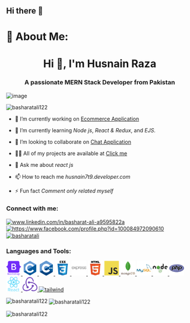 ## Hi there 👋
# 💫 About Me:
<div>
<h1 align="center">Hi 👋, I'm Husnain Raza</h1>
<h3 align="center">A passionate MERN Stack Developer from Pakistan</h3>

<img align="center" width="400" alt="image" src="https://user-images.githubusercontent.com/55389276/140866485-8fb1c876-9a8f-4d6a-98dc-08c4981eaf70.gif"/>
</div>
<p align="left"> <img src="https://komarev.com/ghpvc/?username=basharatali122&label=Profile%20views&color=0e75b6&style=flat" alt="basharatali122" /> </p>

- 🔭 I’m currently working on [Ecommerce Application](https://github.com/Husnain585/project.git)

- 🌱 I’m currently learning *Node js*, *React & Redux*, and *EJS*.

- 👯 I’m looking to collaborate on [Chat Application](https://github.com/Husnain585/Chat_Application.git)

- 👨‍💻 All of my projects are available at [Click me](https://github.com/Husnain585?tab=repositories)

- 💬 Ask me about *react js*

- 📫 How to reach me *husnain7t9.developer.com*

- ⚡ Fun fact *Comment only related myself*

<h3 align="left">Connect with me:</h3>
<p align="left">
<a href="https://www.linkedin.com/in/husnain7t9/" target="blank"><img align="center" src="https://raw.githubusercontent.com/rahuldkjain/github-profile-readme-generator/master/src/images/icons/Social/linked-in-alt.svg" alt="www.linkedin.com/in/basharat-ali-a9595822a" height="30" width="40" /></a>
<a href="[https://fb.com/https://www.facebook.com/profile.php?id=100084972090610](https://www.facebook.com/share/1B7Ugv3U3p/)" target="blank"><img align="center" src="https://raw.githubusercontent.com/rahuldkjain/github-profile-readme-generator/master/src/images/icons/Social/facebook.svg" alt="https://www.facebook.com/profile.php?id=100084972090610" height="30" width="40" /></a>
<a href="[https://instagram.com/basharatali](https://www.instagram.com/husnain7t9?igsh=MWtxYXVwMWFiczh2NA==)" target="blank"><img align="center" src="https://raw.githubusercontent.com/rahuldkjain/github-profile-readme-generator/master/src/images/icons/Social/instagram.svg" alt="basharatali" height="30" width="40" /></a>
</p>

<h3 align="left">Languages and Tools:</h3>
<p align="left"> <a href="https://getbootstrap.com" target="_blank" rel="noreferrer"> <img src="https://raw.githubusercontent.com/devicons/devicon/master/icons/bootstrap/bootstrap-plain-wordmark.svg" alt="bootstrap" width="40" height="40"/> </a> <a href="https://www.cprogramming.com/" target="_blank" rel="noreferrer"> <img src="https://raw.githubusercontent.com/devicons/devicon/master/icons/c/c-original.svg" alt="c" width="40" height="40"/> </a> <a href="https://www.w3schools.com/cpp/" target="_blank" rel="noreferrer"> <img src="https://raw.githubusercontent.com/devicons/devicon/master/icons/cplusplus/cplusplus-original.svg" alt="cplusplus" width="40" height="40"/> </a> <a href="https://www.w3schools.com/css/" target="_blank" rel="noreferrer"> <img src="https://raw.githubusercontent.com/devicons/devicon/master/icons/css3/css3-original-wordmark.svg" alt="css3" width="40" height="40"/> </a> <a href="https://expressjs.com" target="_blank" rel="noreferrer"> <img src="https://raw.githubusercontent.com/devicons/devicon/master/icons/express/express-original-wordmark.svg" alt="express" width="40" height="40"/> </a> <a href="https://www.w3.org/html/" target="_blank" rel="noreferrer"> <img src="https://raw.githubusercontent.com/devicons/devicon/master/icons/html5/html5-original-wordmark.svg" alt="html5" width="40" height="40"/> </a> <a href="https://developer.mozilla.org/en-US/docs/Web/JavaScript" target="_blank" rel="noreferrer"> <img src="https://raw.githubusercontent.com/devicons/devicon/master/icons/javascript/javascript-original.svg" alt="javascript" width="40" height="40"/> </a> <a href="https://www.mongodb.com/" target="_blank" rel="noreferrer"> <img src="https://raw.githubusercontent.com/devicons/devicon/master/icons/mongodb/mongodb-original-wordmark.svg" alt="mongodb" width="40" height="40"/> </a> <a href="https://www.mysql.com/" target="_blank" rel="noreferrer"> <img src="https://raw.githubusercontent.com/devicons/devicon/master/icons/mysql/mysql-original-wordmark.svg" alt="mysql" width="40" height="40"/> </a> <a href="https://nodejs.org" target="_blank" rel="noreferrer"> <img src="https://raw.githubusercontent.com/devicons/devicon/master/icons/nodejs/nodejs-original-wordmark.svg" alt="nodejs" width="40" height="40"/> </a> <a href="https://www.php.net" target="_blank" rel="noreferrer"> <img src="https://raw.githubusercontent.com/devicons/devicon/master/icons/php/php-original.svg" alt="php" width="40" height="40"/> </a> <a href="https://reactjs.org/" target="_blank" rel="noreferrer"> <img src="https://raw.githubusercontent.com/devicons/devicon/master/icons/react/react-original-wordmark.svg" alt="react" width="40" height="40"/> </a> <a href="https://redux.js.org" target="_blank" rel="noreferrer"> <img src="https://raw.githubusercontent.com/devicons/devicon/master/icons/redux/redux-original.svg" alt="redux" width="40" height="40"/> </a> <a href="https://tailwindcss.com/" target="_blank" rel="noreferrer"> <img src="https://www.vectorlogo.zone/logos/tailwindcss/tailwindcss-icon.svg" alt="tailwind" width="40" height="40"/> </a> </p>

<p><img align="left" src="https://github-readme-stats.vercel.app/api/top-langs?username=basharatali122&show_icons=true&locale=en&layout=compact" alt="basharatali122" /></p>

<p>&nbsp;<img align="center" src="https://github-readme-stats.vercel.app/api?username=basharatali122&show_icons=true&locale=en" alt="basharatali122" /></p>

<p><img align="center" src="https://github-readme-streak-stats.herokuapp.com/?user=basharatali122&" alt="basharatali122" /></p>
